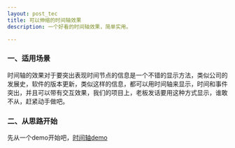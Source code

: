 ```yaml
---
layout: post_tec
title: 可以伸缩的时间轴效果 
description: 一个好看的时间轴效果，简单实用。

---
```

### 一、适用场景
时间轴的效果对于要突出表现时间节点的信息是一个不错的显示方法，类似公司的发展史，软件的版本更新，类似这样的信息，都可以用时间轴来显示，时间和事件突出，并且可以带有交互效果，我们的项目上，老板发话要用这种方式显示，谁敢不从，赶紧动手做吧。

### 二、从思路开始
先从一个demo开始吧，<a href="/test/sjz/html/index.html" target="_blank">时间轴demo</a>